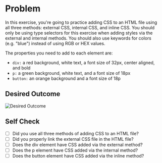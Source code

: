 # Problem

In this exercise, you're going to practice adding CSS to an HTML file using all three methods: external CSS, internal CSS, and inline CSS. You should only be using type selectors for this exercise when adding styles via the external and internal methods. You should also use keywords for colors (e.g. "blue") instead of using RGB or HEX values.

The properties you need to add to each element are:

- `div:` a red background, white text, a font size of 32px, center aligned, and bold
- `p:` a green background, white text, and a font size of 18px
- `button:` an orange background and a font size of 18p

## Desired Outcome

![Desired Outcome](https://github.com/TheOdinProject/css-exercises/raw/main/foundations/01-css-methods/desired-outcome.png)

## Self Check

- [ ] Did you use all three methods of adding CSS to an HTML file?
- [ ] Did you properly link the external CSS file in the HTML file?
- [ ] Does the div element have CSS added via the external method?
- [ ] Does the p element have CSS added via the internal method?
- [ ] Does the button element have CSS added via the inline method?

